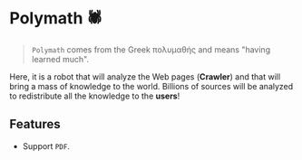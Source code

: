 # Polymath 🕷️
> `Polymath` comes from the Greek πολυμαθής and means "having learned much".

Here, it is a robot that will analyze the Web pages (**Crawler**) and that will bring a mass of knowledge to the world.
Billions of sources will be analyzed to redistribute all the knowledge to the __**users**__!

## Features
- Support `PDF`.
